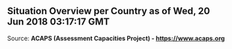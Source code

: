 ## Situation Overview per Country as of Wed, 20 Jun 2018 03:17:17 GMT

Source: **ACAPS (Assessment Capacities Project) - https://www.acaps.org**